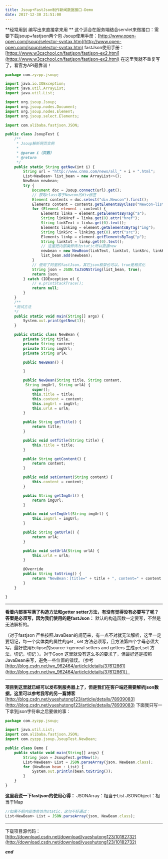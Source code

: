 ```yaml
---
title: Jsoup+FastJson制作新闻数据接口-Demo
date: 2017-12-30 21:51:00
---
```

**经常用到 编写出来直接拿来用 ** 
这个适合在服务端结合servlet来做接口：需要下载jsoup+fastjson两个包 
Jsoup使用手册：[http://www.open-open.com/jsoup/selector-syntax.htm](http://www.open-open.com/jsoup/selector-syntax.htm) 
fastJson使用手册：[https://www.w3cschool.cn/fastjson/fastjson-ex2.html](https://www.w3cschool.cn/fastjson/fastjson-ex2.html) 
在这里我就不重复写了，看官方API最靠谱！

```javascript
package com.zyzpp.jsoup;

import java.io.IOException;
import java.util.ArrayList;
import java.util.List;

import org.jsoup.Jsoup;
import org.jsoup.nodes.Document;
import org.jsoup.nodes.Element;
import org.jsoup.select.Elements;

import com.alibaba.fastjson.JSON;

public class JsoupTest {
    /**
     * Jsoup解析网页实例
     * 
     * @param i（页数）
     * @return
     */
    public static String getNew(int i) {
        String url = "http://www.cnmo.com/news/all_" + i + ".html";
        List<NewBean> list_bean = new ArrayList<>();
        NewBean newbean;
        try {
            Document doc = Jsoup.connect(url).get();
            // 获取class等于Newcon的div标签
            Element contents = doc.select("div.Newcon").first();
            Elements content = contents.getElementsByClass("Newcon-list");
            for (Element element : content) {
                Elements linka = element.getElementsByTag("a");
                String linkHref = linka.get(0).attr("href");
                String linkText = linka.get(0).text();
                Elements linkimg = element.getElementsByTag("img");
                String linkSrc = linkimg.get(0).attr("src");
                Elements linkp = element.getElementsByTag("p");
                String linktxt = linkp.get(0).text();
                // 这里把内部类修饰为static所以直接new
                newbean = new NewBean(linkText, linktxt, linkSrc, linkHref);
                list_bean.add(newbean);
            }
            // 使用了阿里的fastJson，其它json框架也可以，true是格式化
            String json = JSON.toJSONString(list_bean, true);
            return json;
        } catch (IOException e) {
            // e.printStackTrace();
            return null;
        }
    }
    /**
    *测试方法
    */
    public static void main(String[] args) {
        System.out.print(getNew(1));
    }

    public static class NewBean {
        private String title;
        private String content;
        private String imgUrl;
        private String urlA;

        public NewBean() {

        }

        public NewBean(String title, String content,
         String imgUrl, String urlA) {
            super();
            this.title = title;
            this.content = content;
            this.imgUrl = imgUrl;
            this.urlA = urlA;
        }

        public String getTitle() {
            return title;
        }

        public void setTitle(String title) {
            this.title = title;
        }

        public String getContent() {
            return content;
        }

        public void setContent(String content) {
            this.content = content;
        }

        public String getImgUrl() {
            return imgUrl;
        }

        public void setImgUrl(String imgUrl) {
            this.imgUrl = imgUrl;
        }

        public String getUrlA() {
            return urlA;
        }

        public void setUrlA(String urlA) {
            this.urlA = urlA;
        }

        @Override
        public String toString() {
            return "NewBean：[title=" + title + ", content=" + content + ", imgUrl=" + imgUrl + "urlA" + urlA + "]";
        }
    }

}
```

---

**看着内部类写满了构造方法和getter setter方法，有没有觉得没有必要写了呢？答案是必须写，因为我们使用的是fastJson：** 默认的构造函数一定要写，不然是无法解析的。

（对于fastjson 严格按照JavaBean的规范来，有一点不对就无法解析，这里一定要切记，每一个实体类的属性的get , set 方法必须写，且方法第四个字母必须大写，最好使用Eclipse的source->genreal setters and getters 生成get,set 方法，切记，切记 ）。对于Gson 这里就没有这么多的要求了，但最好还是按照JavaBean来写，避免一些位置的错误。（参考[http://blog.csdn.net/wx_962464/article/details/37612861](http://blog.csdn.net/wx_962464/article/details/37612861)）

---

**项目到这里就已经可以发布到服务器上了，但是我们在客户端还需要解析json数据，这里可以参考我写的另一篇博客** 
 [http://blog.csdn.net/yueshutong123/article/details/78939083](http://blog.csdn.net/yueshutong123/article/details/78939083) 
下面我只写一下拿到json字符串之后要做的事：

```javascript
package com.zyzpp.jsoup;

import java.util.List;
import com.alibaba.fastjson.JSON;
import com.zyzpp.jsoup.JsoupTest.NewBean;

public class Demo {
    public static void main(String[] args) {
        String json = JsoupTest.getNew(1);
        List<NewBean> List = JSON.parseArray(json, NewBean.class);
        for (NewBean bean : List) {
            System.out.println(bean.toString());
        }
    }
}
```

**这里我说一下fastjson的使用心得：** 
JSONArray：相当于List 
 JSONObject：相当于Map

```javascript
//如果不把内部类修饰为static，这句不好通过：
List<NewBean> List = JSON.parseArray(json, NewBean.class);
```

---

下载项目源代码：[http://download.csdn.net/download/yueshutong123/10182732](http://download.csdn.net/download/yueshutong123/10182732)

***end***